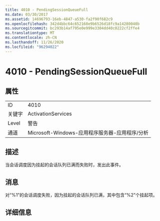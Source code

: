 ```yaml
---
title: 4010 - PendingSessionQueueFull
ms.date: 03/30/2017
ms.assetid: 14696793-16eb-4847-a530-fa2f90f682c9
ms.openlocfilehash: 342d4bbc64c652168e9b6526d18fc9a14280040b
ms.sourcegitcommit: bc293b14af795e0e999e3304dd40c0222cf2ffe4
ms.translationtype: MT
ms.contentlocale: zh-CN
ms.lasthandoff: 11/26/2020
ms.locfileid: "96294022"
---
```

# <a name="4010---pendingsessionqueuefull"></a>4010 - PendingSessionQueueFull

## <a name="properties"></a>属性  
  
|||  
|-|-|  
|ID|4010|  
|关键字|ActivationServices|  
|Level|警告|  
|通道|Microsoft-Windows-应用程序服务器-应用程序/分析|  
  
## <a name="description"></a>描述  

 当会话调度因为挂起的会话队列已满而失败时，发出此事件。  
  
## <a name="message"></a>消息  

 对“%1”的会话调度失败，因为挂起的会话队列已满，其中包含“%2”个挂起项。  
  
## <a name="details"></a>详细信息
